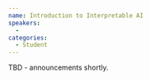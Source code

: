 ```yaml
---
name: Introduction to Interpretable AI
speakers:
  - 
categories:
  - Student
---
```


TBD - announcements shortly.